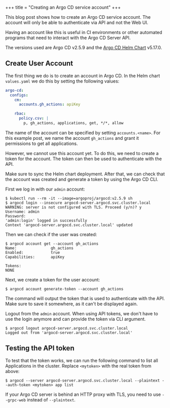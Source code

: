 +++
title = "Creating an Argo CD service account"
+++

This blog post shows how to create an Argo CD service account. The account will only be able to authenticate via API and not the Web UI. 

Having an account like this is useful in CI environments or other automated programs that need to interact with the Argo CD Server API.

The versions used are Argo CD v2.5.9 and the [Argo CD Helm Chart](https://github.com/argoproj/argo-helm/tree/main/charts/argo-cd) v5.17.0.

## Create User Account

The first thing we do is to create an account in Argo CD. In the Helm chart `values.yaml` we do this by setting the following values:

```yaml
argo-cd:
  configs:
    cm:
      accounts.gh_actions: apiKey

    rbac:
      policy.csv: |
        p, gh_actions, applications, get, */*, allow
```

The name of the account can be specified by setting `accounts.<name>`. For this example post, we name the account `gh_actions` and grant it permissions to get all applications.

However, we cannot use this account yet. To do this, we need to create a token for the account. The token can then be used to authenticate with the API.

Make sure to sync the Helm chart deployment. After that, we can check that the account was created and generate a token by using the Argo CD CLI.

First we log in with our `admin` account:

```
$ kubectl run --rm -it --image=argoproj/argocd:v2.5.9 sh
$ argocd login --insecure argocd-server.argocd.svc.cluster.local
WARNING: server is not configured with TLS. Proceed (y/n)? y
Username: admin
Password: 
'admin:login' logged in successfully
Context 'argocd-server.argocd.svc.cluster.local' updated
```

Then we can check if the user was created:

```
$ argocd account get --account gh_actions
Name:               gh_actions
Enabled:            true
Capabilities:       apiKey

Tokens:
NONE
```

Next, we create a token for the user account:

```
$ argocd account generate-token --account gh_actions
```

The command will output the token that is used to authenticate with the API. Make sure to save it somewhere, as it can't be displayed again.

Logout from the `admin` account. When using API tokens, we don't have to use the login anymore and can provide the token via CLI argument.

```
$ argocd logout argocd-server.argocd.svc.cluster.local
Logged out from 'argocd-server.argocd.svc.cluster.local'
```

## Testing the API token

To test that the token works, we can run the following command to list all Applications in the cluster. Replace `<mytoken>` with the real token from above:

```
$ argocd --server argocd-server.argocd.svc.cluster.local --plaintext --auth-token <mytoken> app list
```

If your Argo CD server is behind an HTTP proxy with TLS, you need to use `--grpc-web` instead of `--plaintext`.

